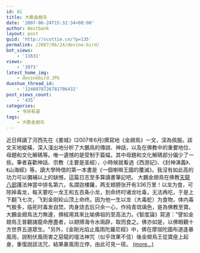 ```yaml
---
id: 81
title: 大鹏金翅鸟
date: '2007-06-24T15:32:34+00:00'
author: Westbank
layout: post
guid: 'http://scottie.cn/?p=135'
permalink: /2007/06/24/devine-bird/
bot_views:
    - '11631'
views:
    - '3973'
latest_home_img:
    - devinebird.JPG
duoshuo_thread_id:
    - '1246078726781796432'
post_views_count:
    - '435'
categories:
    - 书间有道
tags:
    - 大鹏金翅鸟
---
```


近日拜讀了河西先在《書城》(2007年6月)撰寫地《金翅鳥》一文，深為佩服。該文天地縱橫，深入淺出地分析了大鵬鳥的傳說、神話，以及在佛教中的重要地位、母題和文化解碼等。唯一遺憾的是受制于篇幅，其中母題和文化解碼部分偏少了一些。筆者喜歡神話、宗教（主要是圣經），小時候就看過《西游記》、《封神演義》、《山海經》等。讀大學時借的第一本書是《一個喇嘛王國的覆滅》。我沒有如此高的功力可以彌補以上的缺憾，這篇日志至多算讀書筆記吧。 大鵬金翅鳥在佛教[天龍八部](http://www.xyren.cn/bbs/dispbbs.asp?boardID=6&ID=1774)護法神當中排名第六，名謂迦樓羅，两支翅膀张开有336万里！以龙为食，可除掉毒龙，每天要吃一龙王和五百条小龙，到命终时诸龙吐毒，无法再吃，于是上下翻飞七次，飞到金刚轮山顶上命终。因为他一生以龙（大毒蛇）为食物，体内毒气极多，临死时毒发自焚。肉身烧去后只余一心，作纯青琉璃色，是為佛教至寶。大鵬金翅鳥法力無邊，佛經用其來比喻佛祖的至高法力。《智度論》寫道："譬如金翅鳥王普觀諸龍命應盡者，以翅搏海令水兩辟，取而食之。佛亦如是，以佛眼觀十方世界五道眾生。"另外，《金剛光焰止風雨陀羅尼經》中，佛在摩珈陀國布道逢暴風雨，說制伏風雨害之惡龍的壇法神咒（似乎效果不佳）後金翅鳥王從寶座上起身，重復說該法咒，結果暴風雨立停，由此可見一斑。 [<span aria-label="Continue reading 大鹏金翅鸟">(more…)</span>](http://farbank.net/2007/06/24/devine-bird/#more-81)